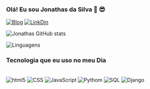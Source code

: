 ### Olá! Eu sou Jonathas da Silva 👋 😎



[![Blog](https://img.shields.io/website-up-down-green-red/http/monip.org.svg)](https://jonathas-da-silva-ferreira.github.io/portfolio2/)
[![LinkDin](https://img.shields.io/badge/LinkedIn-0077B5?style=for-the-badge&logo=linkedin&logoColor=white)](https://www.linkedin.com/in/jonathas-da-silva-ferreira-922389173/)

![Jonathas GitHub stats](https://github-readme-stats.vercel.app/api?username=Jonathas-da-Silva-Ferreira&show_icons=true&theme=onedark)

![Linguagens](https://github-readme-stats.vercel.app/api/top-langs/?username=Jonathas-da-Silva-Ferreira&theme=blue-green)

### Tecnologia que eu uso no meu Dia

<div style="display inline_block"></br>
    <img align="center" alt="html5" src="https://img.shields.io/badge/HTML5-E34F26?style=for-the-badge&logo=html5&logoColor=white"/>
    <img align="center" alt="CSS" src="https://img.shields.io/badge/CSS3-1572B6?style=for-the-badge&logo=css3&logoColor=white"/>
    <img align="center" alt="JavaScript" src="https://img.shields.io/badge/JavaScript-F7DF1E?style=for-the-badge&logo=javascript&logoColor=black"/>
    <img align="center" alt="Pythom" src="https://img.shields.io/badge/Python-14354C?style=for-the-badge&logo=python&logoColor=white"/>
    <img align="center" alt="SQL" src="https://img.shields.io/badge/SQLite-07405E?style=for-the-badge&logo=sqlite&logoColor=white"/>
    <img align="center" alt="Django" src="https://img.shields.io/badge/Django-092E20?style=for-the-badge&logo=django&logoColor=white"/>
</div>
